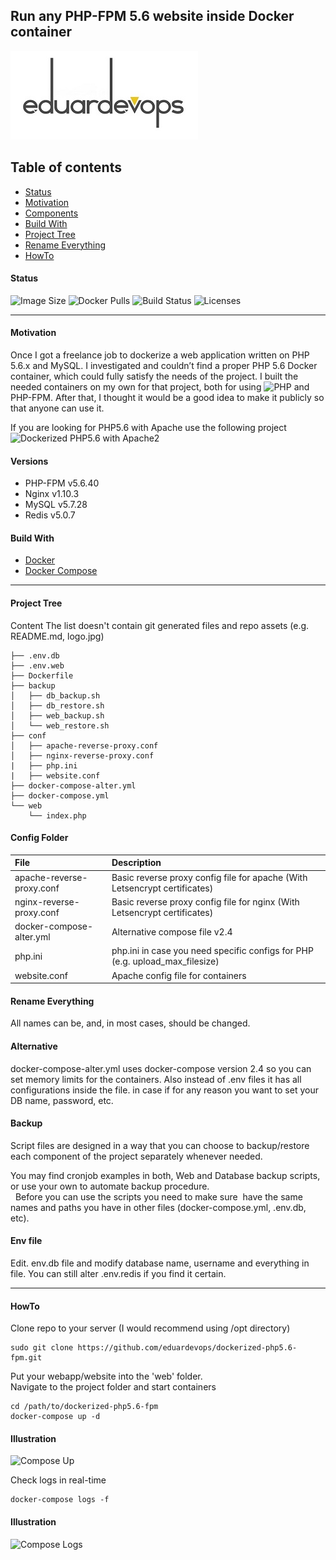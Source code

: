 ## Run any PHP-FPM 5.6 website inside Docker container

![Logo](./assets/logo.jpg)

## Table of contents
* [Status](#Status)
* [Motivation](#Motivation)
* [Components](#Components)
* [Build With](#Build-With)
* [Project Tree](#Project-Tree)
* [Rename Everything](#Rename-Everything)
* [HowTo](#HowTo)

#### Status
<img alt="Image Size" src="https://img.shields.io/docker/image-size/eduardevops/php5.6-fpm" style="max-width:100%;"> <img alt="Docker Pulls" src="https://img.shields.io/docker/pulls/eduardevops/php5.6-fpm" style="max-width:100%;"> <img alt="Build Status" src="https://img.shields.io/docker/cloud/build/eduardevops/php5.6-fpm" style="max-width:100%;"> <img alt="Licenses" src="https://img.shields.io/badge/License-GPLv3-blue.svg" style="max-width:100%;">

------

#### Motivation
Once I got a freelance job to dockerize a web application written on PHP 5.6.x and MySQL. I investigated and couldn’t find a proper PHP 5.6 Docker container, which could fully satisfy the needs of the project. I built the needed containers on my own for that project, both for using ![PHP](https://github.com/eduardevops/dockerized-php5.6) and PHP-FPM.
After that, I thought it would be a good idea to make it publicly so that anyone can use it.

If you are looking for  PHP5.6 with Apache use the following project <br>
![Dockerized PHP5.6 with Apache2](https://github.com/eduardevops/dockerized-php5.6)

####  Versions
*	PHP-FPM v5.6.40
*	Nginx   v1.10.3
*	MySQL   v5.7.28
*	Redis   v5.0.7

#### Build With
*	[Docker](https://www.docker.com/)
*	[Docker Compose](https://docs.docker.com/compose/install/)

-----

#### Project Tree
Content
The list doesn't contain git generated files and repo assets (e.g. README.md, logo.jpg)

```less
├── .env.db
├── .env.web
├── Dockerfile
├── backup
│   ├── db_backup.sh
│   ├── db_restore.sh
│   ├── web_backup.sh
│   └── web_restore.sh
├── conf
│   ├── apache-reverse-proxy.conf
│   ├── nginx-reverse-proxy.conf
|   ├── php.ini
|   ├── website.conf
├── docker-compose-alter.yml
├── docker-compose.yml
└── web
    └── index.php
```

#### Config Folder
| File                        | Description                                                                                   |
| :-------------------------- |:--------------------------------------------------------------------------------------------- |
| apache-reverse-proxy.conf   | Basic reverse proxy config file for apache (With Letsencrypt certificates)                    |
| nginx-reverse-proxy.conf    | Basic reverse proxy config file for nginx  (With Letsencrypt certificates)                    |
| docker-compose-alter.yml    | Alternative compose file v2.4                                                                 |
| php.ini                     | php.ini in case you need specific configs for PHP (e.g. upload_max_filesize)                  |
| website.conf                | Apache config file for containers                                                             |

#### Rename Everything
All names can be, and, in most cases, should be changed.

#### Alternative
docker-compose-alter.yml uses docker-compose version 2.4 so you can set memory limits for the containers.
Also instead of .env files it has all configurations inside the file. in case if for any reason you want to set your DB name, password, etc.

#### Backup
Script files are designed in a way that you can choose to backup/restore each component of the project separately whenever needed.

You may find cronjob examples in both, Web and Database backup scripts, or use your own to automate backup procedure. <br> 
Before you can use the scripts you need to make sure  have the same names and paths you have in other files (docker-compose.yml, .env.db, etc).

#### Env file
Edit. env.db file and modify database name, username and everything in file.
You can still alter .env.redis if you find it certain.

-----

#### HowTo
Clone repo to your server (I would recommend using /opt directory)
```less
sudo git clone https://github.com/eduardevops/dockerized-php5.6-fpm.git
```
Put your webapp/website into the 'web' folder. <br>
Navigate to the project folder and start containers

```less
cd /path/to/dockerized-php5.6-fpm
docker-compose up -d
```
#### Illustration
![Compose Up](https://rawcdn.githack.com/eduardevops/dockerized-php5.6-apache/8b673db930eb8bc6401b74774ade1a40d808649c/assets/docker-compose-up.gif)


Check logs in real-time
```less
docker-compose logs -f
```
#### Illustration
![Compose Logs](https://rawcdn.githack.com/eduardevops/dockerized-php5.6-fpm/f746c13c3e6e30e79b58eefdf3a08ba76b17de15/assets/docker-compose-logs.gif)
